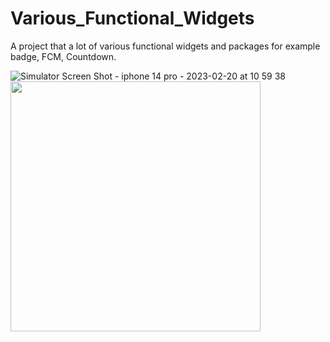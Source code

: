 # Various_Functional_Widgets
A project that a lot of various functional widgets and packages for example badge, FCM, Countdown.

![Simulator Screen Shot - iphone 14 pro - 2023-02-20 at 10 59 38](https://user-images.githubusercontent.com/73459364/220046875-2a4941c6-aee9-47f5-ae89-6836a5132de9.png)
<img src="https://user-images.githubusercontent.com/73459364/220046875-2a4941c6-aee9-47f5-ae89-6836a5132de9.png" width="400">
